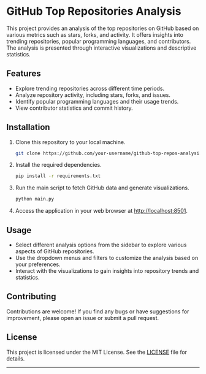 # GitHub Top Repositories Analysis

This project provides an analysis of the top repositories on GitHub based on various metrics such as stars, forks, and activity. It offers insights into trending repositories, popular programming languages, and contributors. The analysis is presented through interactive visualizations and descriptive statistics.

## Features

- Explore trending repositories across different time periods.
- Analyze repository activity, including stars, forks, and issues.
- Identify popular programming languages and their usage trends.
- View contributor statistics and commit history.

## Installation

1. Clone this repository to your local machine.
   ```bash
   git clone https://github.com/your-username/github-top-repos-analysis.git
   ```

2. Install the required dependencies.
   ```bash
   pip install -r requirements.txt
   ```

3. Run the main script to fetch GitHub data and generate visualizations.
   ```bash
   python main.py
   ```

4. Access the application in your web browser at [http://localhost:8501](http://localhost:8501).

## Usage

- Select different analysis options from the sidebar to explore various aspects of GitHub repositories.
- Use the dropdown menus and filters to customize the analysis based on your preferences.
- Interact with the visualizations to gain insights into repository trends and statistics.

## Contributing

Contributions are welcome! If you find any bugs or have suggestions for improvement, please open an issue or submit a pull request.

## License

This project is licensed under the MIT License. See the [LICENSE](LICENSE) file for details.

---
